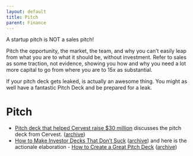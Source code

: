 ```yaml
---
layout: default
title: Pitch
parent: Finance
---
```


A startup pitch is NOT a sales pitch!

Pitch the opportunity, the market, the team, and why you can’t easily leap from what you are to what it should be, without investment. Refer to sales as some traction, not evidence, showing you how and why you need a lot more capital to go from where you are to 15x as substantial.

If your pitch deck gets leaked, is actually an awesome thing. You might as well have a fantastic Pitch Deck and be prepared for a leak.

# Pitch

- [Pitch deck that helped Cervest raise $30 million](https://www.businessinsider.com/cervest-series-a-funding-fundraising-pitch-deck-proptech-startup-2021-5) discusses the pitch deck from Cervest. ([archive](https://archive.ph/T2f7b))
- [How to Make Investor Decks That Don’t Suck](https://www.candyforbreakfast.email/p/how-to-make-investor-decks-that-dont) ([archive](https://archive.ph/awVEl)) and here is the actionale elaboration - [How to Create a Great Pitch Deck](https://odteam.notion.site/How-to-Create-a-Great-Pitch-Deck-e1595dfd12a04610b6817b062c9af4d0) ([archive](https://archive.ph/Yscn0))